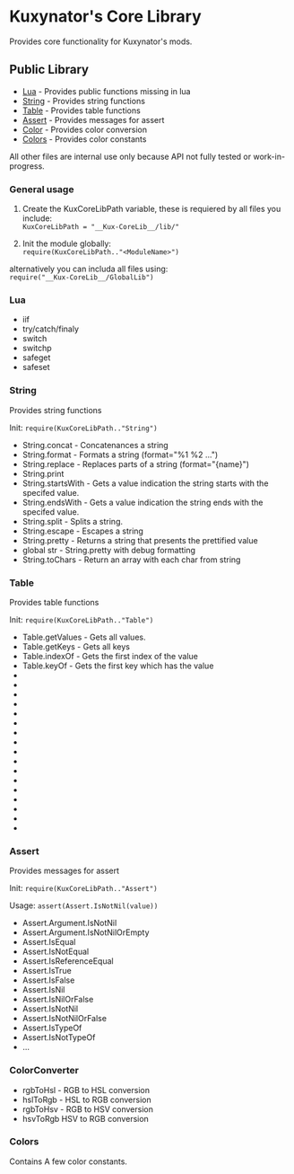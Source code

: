 # Kuxynator's Core Library

Provides core functionality for Kuxynator's mods.

## Public Library
- [Lua](#Lua) - Provides public functions missing in lua
- [String](#String) - Provides string functions
- [Table](#Table) - Provides table functions
- [Assert](#Assert) - Provides messages for assert
- [Color](#ColorConverter) - Provides color conversion
- [Colors](#Colors) - Provides color constants

All other files are internal use only because API not fully tested or work-in-progress. 

### General usage

1. Create the KuxCoreLibPath variable, these is requiered by all files you include:<br>
```KuxCoreLibPath = "__Kux-CoreLib__/lib/"```<br>

2. Init the module globally: <br>
```require(KuxCoreLibPath.."<ModuleName>")```

alternatively you can includa all files using:<br>
```require("__Kux-CoreLib__/GlobalLib")```

### Lua

- iif
- try/catch/finaly
- switch
- switchp
- safeget
- safeset

### String

Provides string functions

Init: ```require(KuxCoreLibPath.."String")```

- String.concat - Concatenances a string
- String.format - Formats a string (format="%1 %2 ...")
- String.replace - Replaces parts of a string (format="{name}")
- String.print
- String.startsWith - Gets a value indication the string starts with the specifed value.
- String.endsWith - Gets a value indication the string ends with the specifed value.
- String.split - Splits a string.
- String.escape - Escapes a string
- String.pretty - Returns a string that presents the prettified value
- global str - String.pretty with debug formatting
- String.toChars - Return an array with each char from string

### Table

Provides table functions

Init: ```require(KuxCoreLibPath.."Table")```

- Table.getValues - Gets all values.
- Table.getKeys - Gets all keys
- Table.indexOf - Gets the first index of the value
- Table.keyOf - Gets the first key which has the value
- 
- 
- 
- 
- 
- 
- 
- 
- 
- 
- 
- 
- 
- 
- 
- 
- 


### Assert

Provides messages for assert

Init: ```require(KuxCoreLibPath.."Assert")```

Usage: ```assert(Assert.IsNotNil(value))```

- Assert.Argument.IsNotNil
- Assert.Argument.IsNotNilOrEmpty
- Assert.IsEqual
- Assert.IsNotEqual
- Assert.IsReferenceEqual
- Assert.IsTrue
- Assert.IsFalse
- Assert.IsNil
- Assert.IsNilOrFalse
- Assert.IsNotNil
- Assert.IsNotNilOrFalse
- Assert.IsTypeOf
- Assert.IsNotTypeOf
- ...

### ColorConverter
- rgbToHsl - RGB to HSL conversion
- hslToRgb - HSL to RGB conversion
- rgbToHsv - RGB to HSV conversion
- hsvToRgb  HSV to RGB conversion

### Colors

Contains A few color constants.
